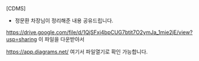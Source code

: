 [CDMS]
* 정문환 차장님이 정리해준 내용 공유드립니다.

https://drive.google.com/file/d/1QjSFxj4bpCUG7btit7O2ymJa_1mie2jE/view?usp=sharing
이 파일을 다운받아서 

https://app.diagrams.net/
여기서 파일열기로 확인 가능합니다.